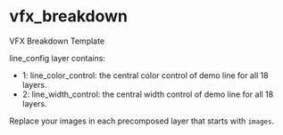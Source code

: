 # vfx_breakdown
VFX Breakdown Template

line_config layer contains:
  - 1: line_color_control: the central color control of demo line for all 18 layers.
  - 2: line_width_control: the central width control of demo line for all 18 layers.

Replace your images in each precomposed layer that starts with `images`.
